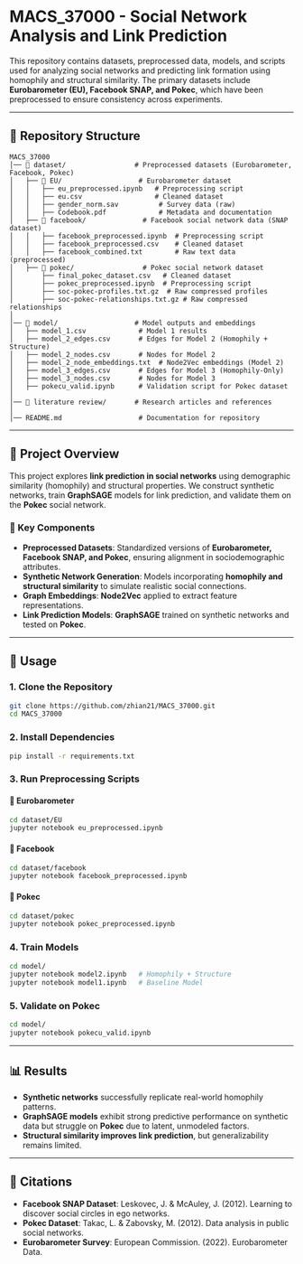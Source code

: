 # MACS_37000 - Social Network Analysis and Link Prediction

This repository contains datasets, preprocessed data, models, and scripts used for analyzing social networks and predicting link formation using homophily and structural similarity. The primary datasets include **Eurobarometer (EU), Facebook SNAP, and Pokec**, which have been preprocessed to ensure consistency across experiments.

---

## 📂 Repository Structure

```
MACS_37000
│── 📂 dataset/                 # Preprocessed datasets (Eurobarometer, Facebook, Pokec)
│   ├── 📂 EU/                   # Eurobarometer dataset
│   │   ├── eu_preprocessed.ipynb   # Preprocessing script
│   │   ├── eu.csv                  # Cleaned dataset
│   │   ├── gender_norm.sav          # Survey data (raw)
│   │   ├── Codebook.pdf             # Metadata and documentation
│   ├── 📂 facebook/              # Facebook social network data (SNAP dataset)
│   │   ├── facebook_preprocessed.ipynb  # Preprocessing script
│   │   ├── facebook_preprocessed.csv    # Cleaned dataset
│   │   ├── facebook_combined.txt        # Raw text data (preprocessed)
│   ├── 📂 pokec/                 # Pokec social network dataset
│       ├── final_pokec_dataset.csv   # Cleaned dataset
│       ├── pokec_preprocessed.ipynb  # Preprocessing script
│       ├── soc-pokec-profiles.txt.gz  # Raw compressed profiles
│       ├── soc-pokec-relationships.txt.gz # Raw compressed relationships
│
│── 📂 model/                   # Model outputs and embeddings
│   ├── model_1.csv             # Model 1 results
│   ├── model_2_edges.csv       # Edges for Model 2 (Homophily + Structure)
│   ├── model_2_nodes.csv       # Nodes for Model 2
│   ├── model_2_node_embeddings.txt  # Node2Vec embeddings (Model 2)
│   ├── model_3_edges.csv       # Edges for Model 3 (Homophily-Only)
│   ├── model_3_nodes.csv       # Nodes for Model 3
│   ├── pokecu_valid.ipynb      # Validation script for Pokec dataset
│
│── 📂 literature review/       # Research articles and references
│
│── README.md                   # Documentation for repository
```

---

## 📖 Project Overview

This project explores **link prediction in social networks** using demographic similarity (homophily) and structural properties. We construct synthetic networks, train **GraphSAGE** models for link prediction, and validate them on the **Pokec** social network.

### 🔑 Key Components
- **Preprocessed Datasets**: Standardized versions of **Eurobarometer, Facebook SNAP, and Pokec**, ensuring alignment in sociodemographic attributes.
- **Synthetic Network Generation**: Models incorporating **homophily and structural similarity** to simulate realistic social connections.
- **Graph Embeddings**: **Node2Vec** applied to extract feature representations.
- **Link Prediction Models**: **GraphSAGE** trained on synthetic networks and tested on **Pokec**.

---

## 🚀 Usage

### **1. Clone the Repository**
```bash
git clone https://github.com/zhian21/MACS_37000.git
cd MACS_37000
```

### **2. Install Dependencies**
```bash
pip install -r requirements.txt
```

### **3. Run Preprocessing Scripts**
#### 📌 **Eurobarometer**
```bash
cd dataset/EU
jupyter notebook eu_preprocessed.ipynb
```
#### 📌 **Facebook**
```bash
cd dataset/facebook
jupyter notebook facebook_preprocessed.ipynb
```
#### 📌 **Pokec**
```bash
cd dataset/pokec
jupyter notebook pokec_preprocessed.ipynb
```

### **4. Train Models**
```bash
cd model/
jupyter notebook model2.ipynb   # Homophily + Structure
jupyter notebook model1.ipynb   # Baseline Model
```

### **5. Validate on Pokec**
```bash
cd model/
jupyter notebook pokecu_valid.ipynb
```

---

## 📊 Results

- **Synthetic networks** successfully replicate real-world homophily patterns.
- **GraphSAGE models** exhibit strong predictive performance on synthetic data but struggle on **Pokec** due to latent, unmodeled factors.
- **Structural similarity improves link prediction**, but generalizability remains limited.

---

## 📜 Citations

- **Facebook SNAP Dataset**: Leskovec, J. & McAuley, J. (2012). Learning to discover social circles in ego networks.
- **Pokec Dataset**: Takac, L. & Zabovsky, M. (2012). Data analysis in public social networks.
- **Eurobarometer Survey**: European Commission. (2022). Eurobarometer Data.

